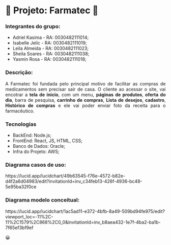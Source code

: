 <h1>&#128137; Projeto: Farmatec &#x1F48A;</h1>

<h3>Integrantes do grupo: </h3>

<ul>
  <li>Adriel Kasima - RA: 0030482111014;</li>
  <li>Isabelle Jelic - RA: 0030482111019;</li>
  <li>Leila Almeida - RA: 0030482111023;</li>
  <li>Sheila Soares - RA: 0030482111038;</li>
  <li>Yasmin Rosa - RA: 0030482111018;</li>
</ul>

<h3>Descrição: </h3>
<p align="justify"> A Farmatec foi fundada pelo principal motivo de facilitar as compras de medicamentos sem precisar sair de casa.
 O cliente ao acessar o site, vai encotrar a <b>tela de ínicio</b>, com um menu, <b>páginas de produtos</b>,<b> oferta do dia</b>, barra de pesquisa, <b>carrinho de compras</b>, <b>Lista de desejos</b>, <b>cadastro</b>, <b>Histórico de compras</b> e ele vai poder enviar foto da receita para o farmacêutico.</p>

<h3>Tecnologias</h3>

<ul>
  <li>BackEnd: Node.js;</li>
<li>FrontEnd: React, JS, HTML, CSS;</li>
<li>Banco de Dados: Oracle;</li>
<li>Infra do Projeto: AWS;</li>
</ul>

<h3>Diagrama casos de uso: </h3>
https://lucid.app/lucidchart/49b63545-f76e-4572-b82e-d4f2a6d04983/edit?invitationId=inv_c34feb13-426f-4936-bc48-5e95ba32f0ce

<h3>Diagrama modelo conceitual: </h3>
https://lucid.app/lucidchart/1ac5ad11-e372-4bfb-8a49-509bd94fe975/edit?viewport_loc=-11%2C-11%2C1579%2C868%2C0_0&invitationId=inv_b8aea432-1e7f-4ba2-ba1b-7f65ef3bf9ef

&#128512;
